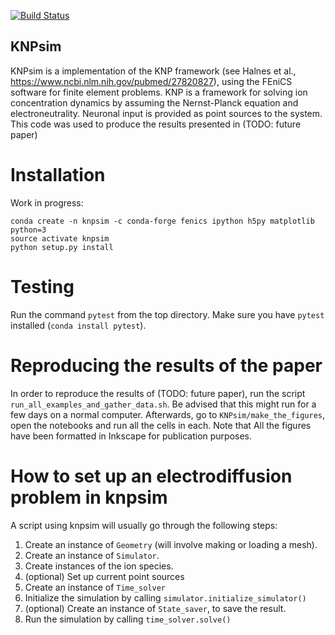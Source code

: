 [![Build Status](https://travis-ci.com/CINPLA/KNPsim.svg?token=CMEYLVk7cYLKvFcNYS19&branch=master)](https://travis-ci.com/CINPLA/KNPsim)

## KNPsim
KNPsim is a implementation of the KNP framework (see Halnes et al., https://www.ncbi.nlm.nih.gov/pubmed/27820827), using the FEniCS software for finite element problems.
KNP is a framework for solving ion concentration dynamics by assuming the Nernst-Planck equation and electroneutrality. Neuronal input is provided as point sources to the system. This code was used to produce the results presented in (TODO: future paper)

# Installation
Work in progress:
```
conda create -n knpsim -c conda-forge fenics ipython h5py matplotlib python=3
source activate knpsim
python setup.py install
```

# Testing
Run the command `pytest` from the top directory. Make sure you have `pytest`
installed (`conda install pytest`).

# Reproducing the results of the paper
In order to reproduce the results of (TODO: future paper), run the script `run_all_examples_and_gather_data.sh`. Be advised that this might run for a few
days on a normal computer. Afterwards, go to `KNPsim/make_the_figures`,
open the notebooks and run all the cells in each.
Note that All the figures have been formatted in Inkscape for publication
purposes.

# How to set up an electrodiffusion problem in knpsim
A script using knpsim will usually go through the following steps:
1. Create an instance of `Geometry` (will involve making or loading a mesh).
2. Create an instance of `Simulator`.
3. Create instances of the ion species.
4. (optional) Set up current point sources
5. Create an instance of `Time_solver`
6. Initialize the simulation by calling `simulator.initialize_simulator()`
7. (optional) Create an instance of `State_saver`, to save the result.
8. Run the simulation by calling `time_solver.solve()`
